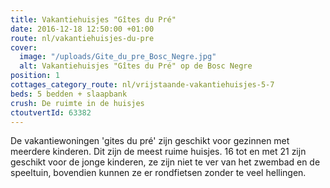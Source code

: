 ```yaml
---
title: Vakantiehuisjes "Gîtes du Pré"
date: 2016-12-18 12:50:00 +01:00
route: nl/vakantiehuisjes-du-pre
cover:
  image: "/uploads/Gite_du_pre_Bosc_Negre.jpg"
  alt: Vakantiehuisjes "Gîtes du Pré" op de Bosc Negre
position: 1
cottages_category_route: nl/vrijstaande-vakantiehuisjes-5-7
beds: 5 bedden + slaapbank
crush: De ruimte in de huisjes
ctoutvertId: 63382
---
```


De vakantiewoningen 'gites du pré' zijn geschikt voor gezinnen met meerdere kinderen. Dit zijn de meest ruime huisjes. 16 tot en met 21 zijn geschikt voor de jonge kinderen, ze zijn niet te ver van het zwembad en de speeltuin, bovendien kunnen ze er rondfietsen zonder te veel hellingen.